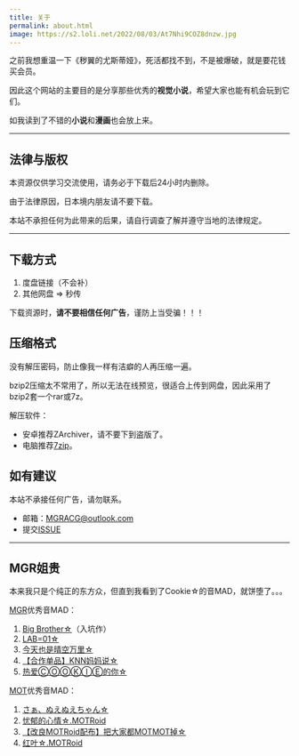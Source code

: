 ```yaml
---
title: 关于
permalink: about.html
image: https://s2.loli.net/2022/08/03/At7Nhi9COZ8dnzw.jpg
---
```


之前我想重温一下《秽翼的尤斯蒂娅》，死活都找不到，不是被爆破，就是要花钱买会员。

因此这个网站的主要目的是分享那些优秀的**视觉小说**，希望大家也能有机会玩到它们。

如我读到了不错的**小说**和**漫画**也会放上来。

<hr/>

## 法律与版权

本资源仅供学习交流使用，请务必于下载后24小时内删除。

由于法律原因，日本境内朋友请不要下载。

本站不承担任何为此带来的后果，请自行调查了解并遵守当地的法律规定。

<hr/>

## 下载方式

1. 度盘链接（不会补）
2. 其他网盘 => 秒传

下载资源时，**请不要相信任何广告**，谨防上当受骗！！！

## 压缩格式

没有解压密码，防止像我一样有洁癖的人再压缩一遍。

bzip2压缩太不常用了，所以无法在线预览，很适合上传到网盘，因此采用了bzip2套一个rar或7z。

解压软件：

- 安卓推荐ZArchiver，请不要下到盗版了。
- 电脑推荐[7zip](https://www.7-zip.org/)。

## 如有建议

本站不承接任何广告，请勿联系。

- 邮箱：[MGRACG@outlook.com](mailto:MGRACG@outlook.com)
- 提交[ISSUE](https://github.com/MGRACG/mgracg.github.io/issues)

<hr/>

## MGR姐贵

本来我只是个纯正的东方众，但直到我看到了Cookie☆的音MAD，就饼堕了。。。

[MGR](https://cookie.fandom.com/zh/wiki/MGR%E5%A7%90%E8%B4%B5)优秀音MAD：

1. [Big Brother☆](https://www.bilibili.com/video/BV1WW411r7tW)（入坑作）
2. [LAB=01☆](https://www.bilibili.com/video/BV1S34y1J73A)
3. [今天也是晴空万里☆](https://www.bilibili.com/video/BV15E411F7NR)
4. [【合作单品】KNN妈妈说☆](https://www.bilibili.com/video/BV18U4y1W7Z1)
5. [热爱ⒸⓄⓄⓀⒾⒺ的你☆](https://www.bilibili.com/video/BV1Br4y1e7Qs)

[MOT](https://cookie.fandom.com/zh/wiki/MOT%E5%A7%90%E8%B4%B5)优秀音MAD：

1. [さぁ、ぬえぬえちゃん☆](https://www.bilibili.com/video/BV1K3411G7BV)
2. [忧郁的心情☆.MOTRoid](https://www.bilibili.com/video/BV1sN4y1g7YD)
3. [【改良MOTRoid配布】把大家都MOTMOT掉☆](https://www.bilibili.com/video/BV1DA411F7Uj)
4. [红叶☆.MOTRoid](https://www.bilibili.com/video/BV1Ng411j723)
